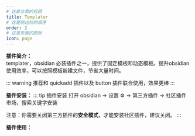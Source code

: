 ```yaml
---
# 这是文章的标题
title: Templater
# 这是侧边栏的顺序
order: 2
# 这是页面的图标
icon: page
---
```

**插件简介：**  
templater，obsidian 必装插件之一，提供了固定模板和动态模板。提升obsidian使用效率，可以按照模板新建文件，节省大量时间。

::: warning
推荐和 quickadd 插件以及 button 插件联合使用，效果更棒
:::

**插件安装：**
::: tip 插件安装
打开 obsidian → 设置 ⚙️ → 第三方插件 → 社区插件市场，搜索关键字安装

注意：你需要关闭第三方插件的**安全模式**，才能安装社区插件，建议关闭。
:::

**插件使用：**  
